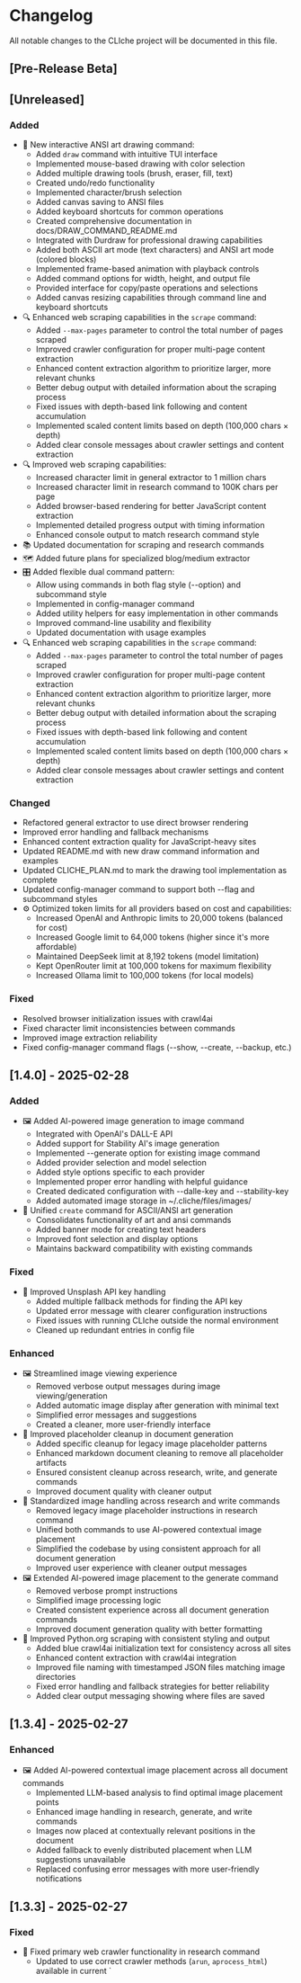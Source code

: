 # Changelog

All notable changes to the CLIche project will be documented in this file.

## [Pre-Release Beta]

## [Unreleased]
### Added
- 🎨 New interactive ANSI art drawing command:
  - Added `draw` command with intuitive TUI interface
  - Implemented mouse-based drawing with color selection
  - Added multiple drawing tools (brush, eraser, fill, text)
  - Created undo/redo functionality
  - Implemented character/brush selection
  - Added canvas saving to ANSI files
  - Added keyboard shortcuts for common operations
  - Created comprehensive documentation in docs/DRAW_COMMAND_README.md
  - Integrated with Durdraw for professional drawing capabilities
  - Added both ASCII art mode (text characters) and ANSI art mode (colored blocks)
  - Implemented frame-based animation with playback controls
  - Added command options for width, height, and output file
  - Provided interface for copy/paste operations and selections
  - Added canvas resizing capabilities through command line and keyboard shortcuts
- 🔍 Enhanced web scraping capabilities in the `scrape` command:
  - Added `--max-pages` parameter to control the total number of pages scraped
  - Improved crawler configuration for proper multi-page content extraction
  - Enhanced content extraction algorithm to prioritize larger, more relevant chunks
  - Better debug output with detailed information about the scraping process
  - Fixed issues with depth-based link following and content accumulation
  - Implemented scaled content limits based on depth (100,000 chars × depth)
  - Added clear console messages about crawler settings and content extraction
- 🔍 Improved web scraping capabilities:
  - Increased character limit in general extractor to 1 million chars
  - Increased character limit in research command to 100K chars per page
  - Added browser-based rendering for better JavaScript content extraction
  - Implemented detailed progress output with timing information
  - Enhanced console output to match research command style
- 📚 Updated documentation for scraping and research commands
- 🗺️ Added future plans for specialized blog/medium extractor
- 🎛️ Added flexible dual command pattern:
  - Allow using commands in both flag style (--option) and subcommand style
  - Implemented in config-manager command
  - Added utility helpers for easy implementation in other commands
  - Improved command-line usability and flexibility
  - Updated documentation with usage examples
- 🔍 Enhanced web scraping capabilities in the `scrape` command:
  - Added `--max-pages` parameter to control the total number of pages scraped
  - Improved crawler configuration for proper multi-page content extraction
  - Enhanced content extraction algorithm to prioritize larger, more relevant chunks
  - Better debug output with detailed information about the scraping process
  - Fixed issues with depth-based link following and content accumulation
  - Implemented scaled content limits based on depth (100,000 chars × depth)
  - Added clear console messages about crawler settings and content extraction

### Changed
- Refactored general extractor to use direct browser rendering
- Improved error handling and fallback mechanisms
- Enhanced content extraction quality for JavaScript-heavy sites
- Updated README.md with new draw command information and examples
- Updated CLICHE_PLAN.md to mark the drawing tool implementation as complete
- Updated config-manager command to support both --flag and subcommand styles
- ⚙️ Optimized token limits for all providers based on cost and capabilities:
  - Increased OpenAI and Anthropic limits to 20,000 tokens (balanced for cost)
  - Increased Google limit to 64,000 tokens (higher since it's more affordable)
  - Maintained DeepSeek limit at 8,192 tokens (model limitation)
  - Kept OpenRouter limit at 100,000 tokens for maximum flexibility
  - Increased Ollama limit to 100,000 tokens (for local models)

### Fixed
- Resolved browser initialization issues with crawl4ai
- Fixed character limit inconsistencies between commands
- Improved image extraction reliability
- Fixed config-manager command flags (--show, --create, --backup, etc.)

## [1.4.0] - 2025-02-28

### Added
- 🖼️ Added AI-powered image generation to image command
  - Integrated with OpenAI's DALL-E API
  - Added support for Stability AI's image generation
  - Implemented --generate option for existing image command
  - Added provider selection and model selection
  - Added style options specific to each provider
  - Implemented proper error handling with helpful guidance
  - Created dedicated configuration with --dalle-key and --stability-key
  - Added automated image storage in ~/.cliche/files/images/
- 🎨 Unified `create` command for ASCII/ANSI art generation
  - Consolidates functionality of art and ansi commands
  - Added banner mode for creating text headers
  - Improved font selection and display options
  - Maintains backward compatibility with existing commands

### Fixed
- 🔧 Improved Unsplash API key handling
  - Added multiple fallback methods for finding the API key
  - Updated error message with clearer configuration instructions
  - Fixed issues with running CLIche outside the normal environment
  - Cleaned up redundant entries in config file

### Enhanced
- 🖼️ Streamlined image viewing experience
  - Removed verbose output messages during image viewing/generation
  - Added automatic image display after generation with minimal text
  - Simplified error messages and suggestions
  - Created a cleaner, more user-friendly interface
- 🧹 Improved placeholder cleanup in document generation
  - Added specific cleanup for legacy image placeholder patterns
  - Enhanced markdown document cleaning to remove all placeholder artifacts
  - Ensured consistent cleanup across research, write, and generate commands
  - Improved document quality with cleaner output
- 🔄 Standardized image handling across research and write commands
  - Removed legacy image placeholder instructions in research command
  - Unified both commands to use AI-powered contextual image placement
  - Simplified the codebase by using consistent approach for all document generation
  - Improved user experience with cleaner output messages
- 🖼️ Extended AI-powered image placement to the generate command
  - Removed verbose prompt instructions
  - Simplified image processing logic
  - Created consistent experience across all document generation commands
  - Improved document generation quality with better formatting
- 🔄 Improved Python.org scraping with consistent styling and output
  - Added blue crawl4ai initialization text for consistency across all sites
  - Enhanced content extraction with crawl4ai integration
  - Improved file naming with timestamped JSON files matching image directories
  - Fixed error handling and fallback strategies for better reliability
  - Added clear output messaging showing where files are saved

## [1.3.4] - 2025-02-27

### Enhanced
- 🖼️ Added AI-powered contextual image placement across all document commands
  - Implemented LLM-based analysis to find optimal image placement points
  - Enhanced image handling in research, generate, and write commands
  - Images now placed at contextually relevant positions in the document
  - Added fallback to evenly distributed placement when LLM suggestions unavailable
  - Replaced confusing error messages with more user-friendly notifications

## [1.3.3] - 2025-02-27

### Fixed
- 🔧 Fixed primary web crawler functionality in research command
  - Updated to use correct crawler methods (`arun`, `aprocess_html`) available in current `